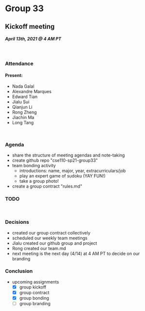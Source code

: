 # Group 33
## Kickoff meeting
##### April 13th, 2021 @ 4 AM PT 
​
### Attendance
#### Present:
* Nada Galal
* Alexandre Marques
* Edward Tian
* Jialu Sui
* Qianjun Li
* Rong Zheng
* Jiachin Ma
* Long Tang

​
### Agenda
* share the structure of meeting agendas and note-taking
* create github repo "cse110-sp21-group33"
* team bonding activity
  * introductions: name, major, year, extracurriculars/job
  * play an expert game of sudoku (YAY FUN!)
  * take a group photo!
* create a group contract "rules.md"
​
### TODO 
​
### Decisions
* created our group contract collectively
* scheduled our weekly team meetings
* Jialu created our github group and project
* Rong created our team.md
* next meeting is the next day (4/14) at 4 AM PT to decide on our branding
​
### Conclusion
* upcoming assignments
  * [x] group kickoff
  * [x] group contract
  * [x] group bonding
  * [ ] group branding
​
